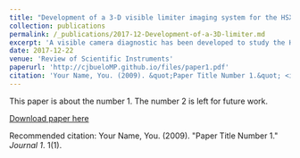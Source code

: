 ```yaml
---
title: "Development of a 3-D visible limiter imaging system for the HSX stellarator"
collection: publications
permalink: /_publications/2017-12-Development-of-a-3D-limiter.md
excerpt: 'A visible camera diagnostic has been developed to study the Helically Symmetric eXperiment (HSX) limiter plasma interaction. A straight line view from the camera location to the limiter was not possible due to the complex 3D stellarator geometry of HSX, so it was necessary to insert a mirror/lens system into the plasma edge. A custom support structure for this optical system tailored to the HSX geometry was designed and installed. This system holds the optics tube assembly at the required angle for the desired view to both minimize system stress and facilitate robust and repeatable camera positioning. The camera system has been absolutely calibrated and using Hα and C-III filters can provide hydrogen and carbon photon fluxes, which through an S/XB coefficient can be converted into particle fluxes. The resulting measurements have been used to obtain the characteristic penetration length of hydrogen and C-III species. The hydrogen λiz value shows reasonable agreement with the value predicted by a 1D penetration length calculation.'
date: 2017-12-22
venue: 'Review of Scientific Instruments'
paperurl: 'http://cjbueloMP.github.io/files/paper1.pdf'
citation: 'Your Name, You. (2009). &quot;Paper Title Number 1.&quot; <i>Journal 1</i>. 1(1).'
---
```

This paper is about the number 1. The number 2 is left for future work.

[Download paper here](http://academicpages.github.io/files/paper1.pdf)

Recommended citation: Your Name, You. (2009). "Paper Title Number 1." <i>Journal 1</i>. 1(1).